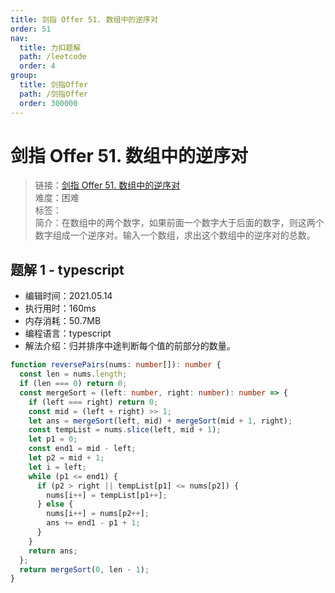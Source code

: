 ```yaml
---
title: 剑指 Offer 51. 数组中的逆序对
order: 51
nav:
  title: 力扣题解
  path: /leetcode
  order: 4
group:
  title: 剑指Offer
  path: /剑指Offer
  order: 300000
---
```


# 剑指 Offer 51. 数组中的逆序对

> 链接：[剑指 Offer 51. 数组中的逆序对](https://leetcode-cn.com/problems/shu-zu-zhong-de-ni-xu-dui-lcof/)  
> 难度：困难  
> 标签：  
> 简介：在数组中的两个数字，如果前面一个数字大于后面的数字，则这两个数字组成一个逆序对。输入一个数组，求出这个数组中的逆序对的总数。

## 题解 1 - typescript

- 编辑时间：2021.05.14
- 执行用时：160ms
- 内存消耗：50.7MB
- 编程语言：typescript
- 解法介绍：归并排序中途判断每个值的前部分的数量。

```typescript
function reversePairs(nums: number[]): number {
  const len = nums.length;
  if (len === 0) return 0;
  const mergeSort = (left: number, right: number): number => {
    if (left === right) return 0;
    const mid = (left + right) >> 1;
    let ans = mergeSort(left, mid) + mergeSort(mid + 1, right);
    const tempList = nums.slice(left, mid + 1);
    let p1 = 0;
    const end1 = mid - left;
    let p2 = mid + 1;
    let i = left;
    while (p1 <= end1) {
      if (p2 > right || tempList[p1] <= nums[p2]) {
        nums[i++] = tempList[p1++];
      } else {
        nums[i++] = nums[p2++];
        ans += end1 - p1 + 1;
      }
    }
    return ans;
  };
  return mergeSort(0, len - 1);
}
```
